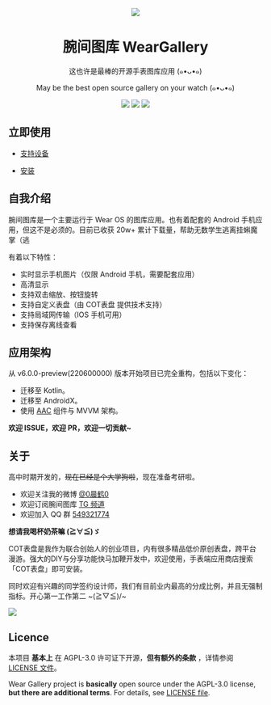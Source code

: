 <p align="center"><img src="https://i.loli.net/2020/05/02/hXfD1v6wEgLuUtW.png" /></p>
<h1 align="center">腕间图库 WearGallery</h1>
<p align="center">这也许是最棒的开源手表图库应用 (๑•ᴗ•๑)<br>
<p align="center">May be the best open source gallery on your watch (๑•ᴗ•๑)</p>
<p align="center">
   <a href="https://github.com/ichenhe/wear-gallery/releases"><img src="https://img.shields.io/github/release-pre/ichenhe/wear-gallery.svg?style=flat-square"></a>
   <a target="_blank" href="https://play.google.com/store/apps/details?id=cc.chenhe.weargallery"><img src="https://img.shields.io/badge/download-play%20store-green.svg?style=flat-square"></a>
   <a href="https://github.com/ichenhe/wear-gallery/blob/master/LICENSE"><img src="https://img.shields.io/github/license/liangchenhe55/wear-gallery.svg?style=flat-square"></a>
</p>



## 立即使用

- [支持设备](https://wg.chenhe.me/tutorials/compatibility/)

- [安装](https://wg.chenhe.me/tutorials/install/)

## 自我介绍

腕间图库是一个主要运行于 Wear OS 的图库应用。也有着配套的 Android 手机应用，但这不是必须的。目前已收获 20w+ 累计下载量，帮助无数学生逃离挂蝌魔掌（逃

有着以下特性：

- 实时显示手机图片（仅限 Android 手机，需要配套应用）
- 高清显示
- 支持双击缩放、按钮旋转
- 支持自定义表盘（由 COT表盘 提供技术支持）
- 支持局域网传输（IOS 手机可用）
- 支持保存离线查看

## 应用架构

从 v6.0.0-preview(220600000) 版本开始项目已完全重构，包括以下变化：

- 迁移至 Kotlin。
- 迁移至 AndroidX。
- 使用 [AAC](https://developer.android.com/topic/libraries/architecture) 组件与 MVVM 架构。

**欢迎 ISSUE，欢迎 PR，欢迎一切贡献~**

## 关于

高中时期开发的，~~现在已经是个大学狗啦~~，现在准备考研啦。

- 欢迎关注我的微博 [@0晨鹤0](https://weibo.com/liangchenhe55)
- 欢迎订阅腕间图库 [TG 频道](https://t.me/weargallery_news)
- 欢迎加入 QQ 群 [549321774](https://jq.qq.com/?_wv=1027&k=5lUanq2)

**想请我喝杯奶茶嘛 (≧∀≦)ゞ**

COT表盘是我作为联合创始人的创业项目，内有很多精品低价原创表盘，跨平台漫游。强大的DIY与分享功能快马加鞭开发中，欢迎使用，手表端应用商店搜索「COT表盘」即可安装。

同时欢迎有兴趣的同学签约设计师，我们有目前业内最高的分成比例，并且无强制指标。开心第一工作第二 ~\(≧▽≦)/~

![](https://i.loli.net/2018/12/05/5c0796f667cf3.png)

## Licence

本项目 **基本上** 在 AGPL-3.0 许可证下开源，**但有额外的条款** ，详情参阅 [LICENSE 文件](https://github.com/ichenhe/wear-gallery/blob/master/LICENSE)。

Wear Gallery project is **basically** open source under the AGPL-3.0 license, **but there are additional terms**. For details, see [LICENSE file](https://github.com/ichenhe/wear-gallery/blob/master/LICENSE).
